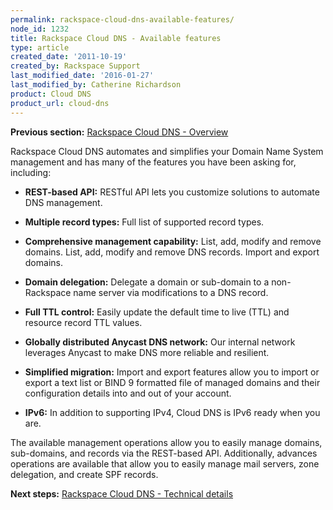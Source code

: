 ```yaml
---
permalink: rackspace-cloud-dns-available-features/
node_id: 1232
title: Rackspace Cloud DNS - Available features
type: article
created_date: '2011-10-19'
created_by: Rackspace Support
last_modified_date: '2016-01-27'
last_modified_by: Catherine Richardson
product: Cloud DNS
product_url: cloud-dns
---
```


**Previous section:** [Rackspace Cloud DNS - Overview](/how-to/rackspace-cloud-dns-overview)

Rackspace Cloud DNS automates and simplifies your Domain Name System
management and has many of the features you have been asking for,
including:

-   **REST-based API:** RESTful API lets you customize solutions to
    automate DNS management.

-   **Multiple record types:** Full list of supported record types.

-   **Comprehensive management capability:** List, add, modify and
    remove domains. List, add, modify and remove DNS records. Import and
    export domains.

-   **Domain delegation:** Delegate a domain or sub-domain to a
    non-Rackspace name server via modifications to a DNS record.

-   **Full TTL control:** Easily update the default time to live (TTL)
    and resource record TTL values.

-   **Globally distributed Anycast DNS network:** Our internal network
    leverages Anycast to make DNS more reliable and resilient.

-   **Simplified migration:** Import and export features allow you to
    import or export a text list or BIND 9 formatted file of managed
    domains and their configuration details into and out of your
    account.

-   **IPv6:** In addition to supporting IPv4, Cloud DNS is IPv6 ready
    when you are.

The available management operations allow you to easily manage domains,
sub-domains, and records via the REST-based API. Additionally, advances
operations are available that allow you to easily manage mail servers,
zone delegation, and create SPF records.

**Next steps:** [Rackspace Cloud DNS - Technical details](/how-to/rackspace-cloud-dns-technical-details)

